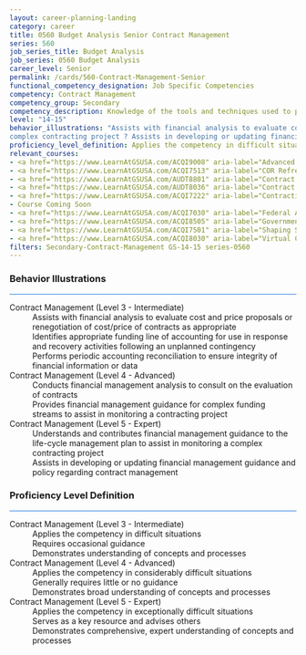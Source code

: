 ```yaml
---
layout: career-planning-landing
category: career
title: 0560 Budget Analysis Senior Contract Management
series: 560
job_series_title: Budget Analysis
job_series: 0560 Budget Analysis
career_level: Senior
permalink: /cards/560-Contract-Management-Senior
functional_competency_designation: Job Specific Competencies
competency: Contract Management
competency_group: Secondary
competency_description: Knowledge of the tools and techniques used to propose, plan, initiate, and manage contracts and other Federal funding instruments and the associated deliverables, deadlines, and contract terms and conditions.
level: "14-15"
behavior_illustrations: "Assists with financial analysis to evaluate cost and price proposals or renegotiation of cost/price of contracts as appropriate ? Identifies appropriate funding line of accounting for use in response and recovery activities following an unplanned contingency ? Performs periodic accounting reconciliation to ensure integrity of financial information or data ? Conducts financial management analysis to consult on the evaluation of contracts ? Provides financial management guidance for complex funding streams to assist in monitoring a contracting project ? Understands and contributes financial management guidance to the life-cycle management plan to assist in monitoring a
complex contracting project ? Assists in developing or updating financial management guidance and policy regarding contract management"
proficiency_level_definition: Applies the competency in difficult situations ? Requires occasional guidance ? Demonstrates understanding of concepts and processes ? Applies the competency in considerably difficult situations ? Generally requires little or no guidance ? Demonstrates broad understanding of concepts and processes ? Applies the competency in exceptionally difficult situations ? Serves as a key resource and advises others ? Demonstrates comprehensive, expert understanding of concepts and processes
relevant_courses: 
- <a href="https://www.LearnAtGSUSA.com/ACQI9008" aria-label="Advanced COR Workshop (ACQI9008), GSU - https://www.LearnAtGSUSA.com/ACQI9008">Advanced COR Workshop (ACQI9008), GSU</a>
- <a href="https://www.LearnAtGSUSA.com/ACQI7513" aria-label="COR Refresher (ACQI7513), GSU - https://www.LearnAtGSUSA.com/ACQI7513">COR Refresher (ACQI7513), GSU</a>
- <a href="https://www.LearnAtGSUSA.com/AUDT8801" aria-label="Contract Auditing (AUDT8801), GSU - https://www.LearnAtGSUSA.com/AUDT8801">Contract Auditing (AUDT8801), GSU</a>
- <a href="https://www.LearnAtGSUSA.com/AUDT8036" aria-label="Contract and Procurement Fraud (AUDT8036), GSU - https://www.LearnAtGSUSA.com/AUDT8036">Contract and Procurement Fraud (AUDT8036), GSU</a>
- <a href="https://www.LearnAtGSUSA.com/ACQI7222" aria-label="Contracting Officer's Representative Course (ACQI7222), GSU - https://www.LearnAtGSUSA.com/ACQI7222">Contracting Officer's Representative Course (ACQI7222), GSU</a>
- Course Coming Soon
- <a href="https://www.LearnAtGSUSA.com/ACQI7030" aria-label="Federal Appropriations Law for Acquisition Professionals (ACQI7030), GSU - https://www.LearnAtGSUSA.com/ACQI7030">Federal Appropriations Law for Acquisition Professionals (ACQI7030), GSU</a>
- <a href="https://www.LearnAtGSUSA.com/ACQI8505" aria-label="Government Contract Law (ACQI8505), GSU - https://www.LearnAtGSUSA.com/ACQI8505">Government Contract Law (ACQI8505), GSU</a>
- <a href="https://www.LearnAtGSUSA.com/ACQI7501" aria-label="Shaping Smart Business Arrangements (ACQI7501), GSU - https://www.LearnAtGSUSA.com/ACQI7501">Shaping Smart Business Arrangements (ACQI7501), GSU</a>
- <a href="https://www.LearnAtGSUSA.com/ACQI8030" aria-label="Virtual Contract Management (ACQI8030), GSU - https://www.LearnAtGSUSA.com/ACQI8030">Virtual Contract Management (ACQI8030), GSU</a>
filters: Secondary-Contract-Management GS-14-15 series-0560
---
```


<div class="desktop:grid-col-6 margin-y-3">
  <div class="border-top-2 bg-white padding-3 shadow-5 height-full members-hover border-1px button-border border-top-blue radius-lg card-text-color">
    <h3>Behavior Illustrations</h3>
    <hr style="background-color: #1b74e0 !important;"/>
    <dl class="text-base card-content-color"><dt>Contract Management (Level 3 - Intermediate)</dt><dd>Assists with financial analysis to evaluate cost and price proposals or renegotiation of cost/price of contracts as appropriate </dd><dd> Identifies appropriate funding line of accounting for use in response and recovery activities following an unplanned contingency </dd><dd> Performs periodic accounting reconciliation to ensure integrity of financial information or data</dd><dt>Contract Management (Level 4 - Advanced)</dt><dd>Conducts financial management analysis to consult on the evaluation of contracts </dd><dd> Provides financial management guidance for complex funding streams to assist in monitoring a contracting project</dd><dt>Contract Management (Level 5 - Expert)</dt><dd>Understands and contributes financial management guidance to the life-cycle management plan to assist in monitoring a
complex contracting project </dd><dd> Assists in developing or updating financial management guidance and policy regarding contract management</dd></dl>
  </div>
</div>
<div class="desktop:grid-col-6 margin-y-3">
  <div class="border-top-2 bg-white padding-3 shadow-5 height-full members-hover border-1px button-border border-top-blue radius-lg card-text-color">
    <h3>Proficiency Level Definition</h3>
     <hr style="background-color: #1b74e0 !important;"/>
    <dl class="text-base card-content-color"><dt>Contract Management (Level 3 - Intermediate)</dt><dd>Applies the competency in difficult situations </dd><dd> Requires occasional guidance </dd><dd> Demonstrates understanding of concepts and processes</dd><dt>Contract Management (Level 4 - Advanced)</dt><dd>Applies the competency in considerably difficult situations </dd><dd> Generally requires little or no guidance </dd><dd> Demonstrates broad understanding of concepts and processes</dd><dt>Contract Management (Level 5 - Expert)</dt><dd>Applies the competency in exceptionally difficult situations </dd><dd> Serves as a key resource and advises others </dd><dd> Demonstrates comprehensive, expert understanding of concepts and processes</dd></dl>
  </div>
</div>